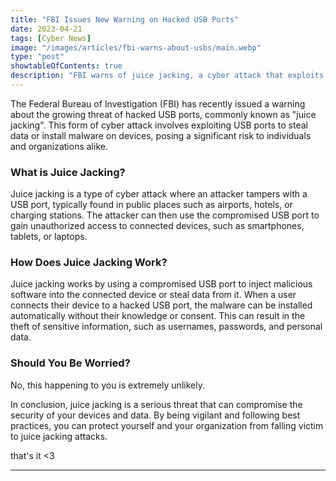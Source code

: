 ```yaml
---
title: "FBI Issues New Warning on Hacked USB Ports"
date: 2023-04-21
tags: [Cyber News]
image: "/images/articles/fbi-warns-about-usbs/main.webp"
type: "post"
showtableOfContents: true
description: "FBI warns of juice jacking, a cyber attack that exploits USB ports. Learn what it is, how it works, and how to protect yourself. Stay secure!"
---
```


The Federal Bureau of Investigation (FBI) has recently issued a warning about the growing threat of hacked USB ports, commonly known as "juice jacking". This form of cyber attack involves exploiting USB ports to steal data or install malware on devices, posing a significant risk to individuals and organizations alike.

### What is Juice Jacking?
Juice jacking is a type of cyber attack where an attacker tampers with a USB port, typically found in public places such as airports, hotels, or charging stations. The attacker can then use the compromised USB port to gain unauthorized access to connected devices, such as smartphones, tablets, or laptops.

### How Does Juice Jacking Work?
Juice jacking works by using a compromised USB port to inject malicious software into the connected device or steal data from it. When a user connects their device to a hacked USB port, the malware can be installed automatically without their knowledge or consent. This can result in the theft of sensitive information, such as usernames, passwords, and personal data.

### Should You Be Worried?
No, this happening to you is extremely unlikely. 

In conclusion, juice jacking is a serious threat that can compromise the security of your devices and data. By being vigilant and following best practices, you can protect yourself and your organization from falling victim to juice jacking attacks.

that's it <3

---

  